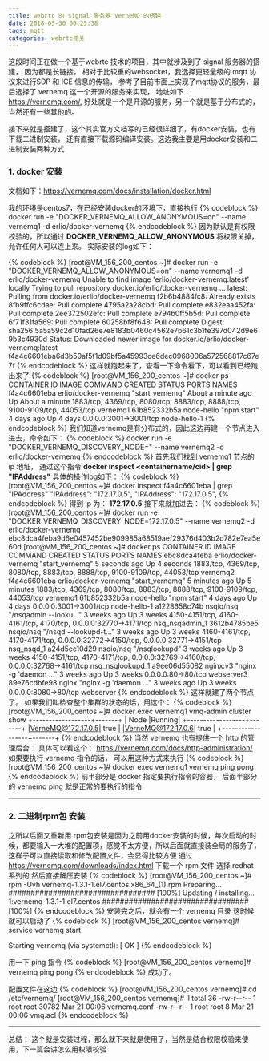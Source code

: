 ```yaml
---
title: webrtc 的 signal 服务器 VerneMQ 的搭建
date: 2018-05-30 00:25:38
tags: mqtt
categories: webrtc相关
---
```

这段时间正在做一个基于webrtc 技术的项目，其中就涉及到了 signal 服务器的搭建， 因为都是长链接， 相对于比较重的websocket，我选择更轻量级的 mqtt 协议来进行SDP 和 ICE 信息的传输， 
参考了目前市面上实现了mqtt协议的服务，最后选择了 vernemq 这一个开源的服务来实现， 地址如下： https://vernemq.com/, 
好处就是一个是开源的服务，另一个就是基于分布式的，当然还有一些其他的。 

接下来就是搭建了，这个其实官方文档写的已经很详细了，有docker安装，也有下载二进制安装， 还有直接下载源码编译安装。这边我主要是用docker安装和二进制安装两种方式

### 1. docker 安装
文档如下：https://vernemq.com/docs/installation/docker.html

我的环境是centos7，在已经安装docker的环境下，直接执行 
{% codeblock %}
docker run -e "DOCKER_VERNEMQ_ALLOW_ANONYMOUS=on" --name vernemq1 -d erlio/docker-vernemq
{% endcodeblock %}
因为默认是有权限校验的，所以通过 <b>DOCKER_VERNEMQ_ALLOW_ANONYMOUS</b> 将权限关掉，允许任何人可以连上来。
实际安装的log如下：
<!--more-->
{% codeblock %}
[root@VM_156_200_centos ~]# docker run -e "DOCKER_VERNEMQ_ALLOW_ANONYMOUS=on" --name vernemq1 -d erlio/docker-vernemq
Unable to find image 'erlio/docker-vernemq:latest' locally
Trying to pull repository docker.io/erlio/docker-vernemq ...
latest: Pulling from docker.io/erlio/docker-vernemq
f2b6b4884fc8: Already exists
8fb9ffc6cdae: Pull complete
4795a2a28cbd: Pull complete
e832eaa452fa: Pull complete
2ee372502efc: Pull complete
e794b0ff5b5d: Pull complete
6f71f31fa569: Pull complete
60258bf8f648: Pull complete
Digest: sha256:5a5a59c2d10fad26e7e8183b0460c4562e7b61c3b1fe397d042d9e69b3c4930d
Status: Downloaded newer image for docker.io/erlio/docker-vernemq:latest
f4a4c6601eba6d3b50af5f1d09bf5a45993ce6dec0968006a572568817c67e7f
{% endcodeblock %}
这样就跑起来了，查看一下命令看下，可以看到已经跑出来了
{% codeblock %}
[root@VM_156_200_centos ~]# docker ps
CONTAINER ID        IMAGE                  COMMAND                  CREATED              STATUS              PORTS                                                                            NAMES
f4a4c6601eba        erlio/docker-vernemq   "start_vernemq"          About a minute ago   Up About a minute   1883/tcp, 4369/tcp, 8080/tcp, 8883/tcp, 8888/tcp, 9100-9109/tcp, 44053/tcp       vernemq1
61b852332b5a        node-hello             "npm start"              4 days ago           Up 4 days           0.0.0.0:3001->3001/tcp                                                           node-hello-1
{% endcodeblock %}
我们知道vernemq是有分布式的，因此这边再建一个节点进入进去，命令如下：
{% codeblock %}
docker run -e "DOCKER_VERNEMQ_DISCOVERY_NODE=<IP-OF-VERNEMQ1>" --name vernemq2 -d erlio/docker-vernemq
{% endcodeblock %}
首先我们找到 vernemq1 节点的 ip 地址， 通过这个指令 <b>docker inspect <containername/cid> | grep \"IPAddress\"</b>
具体的操作log如下：
{% codeblock %}
[root@VM_156_200_centos ~]# docker inspect f4a4c6601eba | grep \"IPAddress\"
            "IPAddress": "172.17.0.5",
                    "IPAddress": "172.17.0.5",
{% endcodeblock %}
得到 ip 为： <b>172.17.0.5</b>
接下来就加进去：
{% codeblock %}
[root@VM_156_200_centos ~]# docker run -e "DOCKER_VERNEMQ_DISCOVERY_NODE=172.17.0.5" --name vernemq2 -d erlio/docker-vernemq
ebc8dca4feba9d6e0457452be909985a68519aef29376d403b2d782e7ea5e60d
[root@VM_156_200_centos ~]# docker ps
CONTAINER ID        IMAGE                  COMMAND                  CREATED             STATUS              PORTS                                                                            NAMES
ebc8dca4feba        erlio/docker-vernemq   "start_vernemq"          5 seconds ago       Up 4 seconds        1883/tcp, 4369/tcp, 8080/tcp, 8883/tcp, 8888/tcp, 9100-9109/tcp, 44053/tcp       vernemq2
f4a4c6601eba        erlio/docker-vernemq   "start_vernemq"          5 minutes ago       Up 5 minutes        1883/tcp, 4369/tcp, 8080/tcp, 8883/tcp, 8888/tcp, 9100-9109/tcp, 44053/tcp       vernemq1
61b852332b5a        node-hello             "npm start"              4 days ago          Up 4 days           0.0.0.0:3001->3001/tcp                                                           node-hello-1
a1228658c74b        nsqio/nsq              "/nsqadmin --looku..."   3 weeks ago         Up 3 weeks          4150-4151/tcp, 4160-4161/tcp, 4170/tcp, 0.0.0.0:32770->4171/tcp                  nsq_nsqadmin_1
3612b4785be5        nsqio/nsq              "/nsqd --lookupd-t..."   3 weeks ago         Up 3 weeks          4160-4161/tcp, 4170-4171/tcp, 0.0.0.0:32772->4150/tcp, 0.0.0.0:32771->4151/tcp   nsq_nsqd_1
a24d5cc10d29        nsqio/nsq              "/nsqlookupd"            3 weeks ago         Up 3 weeks          4150-4151/tcp, 4170-4171/tcp, 0.0.0.0:32769->4160/tcp, 0.0.0.0:32768->4161/tcp   nsq_nsqlookupd_1
a9ee06d55082        nginx:v3               "nginx -g 'daemon ..."   3 weeks ago         Up 3 weeks          0.0.0.0:80->80/tcp                                                               webserver3
89e76cdbfe98        nginx                  "nginx -g 'daemon ..."   3 weeks ago         Up 3 weeks          0.0.0.0:8080->80/tcp                                                             webserver
{% endcodeblock %}
这样就建了两个节点了。
如果我们叫检查整个集群的状态的话，用这个：
{% codeblock %}
[root@VM_156_200_centos ~]# docker exec vernemq1 vmq-admin cluster show
+------------------+-------+
|       Node       |Running|
+------------------+-------+
|VerneMQ@172.17.0.5| true  |
|VerneMQ@172.17.0.6| true  |
+------------------+-------+
{% endcodeblock %}
当然 vernemq 也有提供一个 http 的管理后台：
具体可以看这个： https://vernemq.com/docs/http-administration/
如果要执行 vernemq 指令的话， 可以用这种方式来执行
{% codeblock %}
[root@VM_156_200_centos ~]# docker exec vernemq1 vernemq ping
pong
{% endcodeblock %}
前半部分是 docker 指定要执行指令的容器， 后面半部分的 vernemq ping 就是正常的要执行的指令

---

### 2. 二进制rpm包 安装
之所以后面又重新用 rpm包安装是因为之前用docker安装的时候，每次启动的时候，都要输入一大堆的配置项，感觉不太方便，所以后面就直接装全局的服务了，这样子可以直接读取和修改配置文件，会显得比较方便
通过 https://vernemq.com/downloads/index.html 下载一个 rpm 文件
选择 redhat 系列的
然后直接解压安装
{% codeblock %}
[root@VM_156_200_centos ~]# rpm -Uvh vernemq-1.3.1-1.el7.centos.x86_64_\(1\).rpm
Preparing...                          ################################# [100%]
Updating / installing...
   1:vernemq-1.3.1-1.el7.centos       ################################# [100%]
{% endcodeblock %}
安装完之后，就会有一个 vernemq 目录
这时候就可以启动了
{% codeblock %}
[root@VM_156_200_centos vernemq]# service vernemq start


Starting vernemq (via systemctl):                          [  OK  ]
{% endcodeblock %}

用一下 ping 指令
{% codeblock %}
[root@VM_156_200_centos vernemq]# vernemq ping
pong
{% endcodeblock %}
成功了。

配置文件在这边
{% codeblock %}
[root@VM_156_200_centos vernemq]# cd /etc/vernemq/
[root@VM_156_200_centos vernemq]# ll
total 36
-rw-r--r-- 1 root root 30782 Mar 21 00:06 vernemq.conf
-rw-r--r-- 1 root root     8 Mar 21 00:06 vmq.acl
{% endcodeblock %}

---

总结： 这个就是安装过程，那么就下来就是使用了，当然是结合权限校验来使用，下一篇会讲怎么用权限校验
